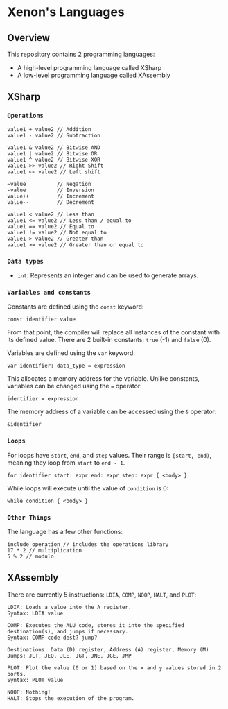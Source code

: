# Xenon's Languages
## Overview
This repository contains 2 programming languages:
  - A high-level programming language called XSharp
  - A low-level programming language called XAssembly

## XSharp
### `Operations`
```
value1 + value2 // Addition
value1 - value2 // Subtraction

value1 & value2 // Bitwise AND
value1 | value2 // Bitwise OR
value1 ^ value2 // Bitwise XOR
value1 >> value2 // Right Shift
value1 << value2 // Left shift

~value          // Negation
-value          // Inversion
value++         // Increment
value--         // Decrement

value1 < value2 // Less than
value1 <= value2 // Less than / equal to
value1 == value2 // Equal to
value1 != value2 // Not equal to
value1 > value2 // Greater than
value1 >= value2 // Greater than or equal to
```

### `Data types`
- `int`: Represents an integer and can be used to generate arrays.

### `Variables and constants`
Constants are defined using the `const` keyword:
```
const identifier value
```
From that point, the compiler will replace all instances of the constant with its defined value.
There are 2 built-in constants: `true` (-1) and `false` (0).

Variables are defined using the `var` keyword:
```
var identifier: data_type = expression
```
This allocates a memory address for the variable.
Unlike constants, variables can be changed using the `=` operator:
```
identifier = expression
```
The memory address of a variable can be accessed using the `&` operator:
```
&identifier
```

### `Loops`
For loops have `start`, `end`, and `step` values. Their range is `[start, end)`, meaning they loop from `start` to `end - 1`.
```
for identifier start: expr end: expr step: expr { <body> }
```
While loops will execute until the value of `condition` is 0:
```
while condition { <body> }
```

### `Other Things`
The language has a few other functions:
```
include operation // includes the operations library
17 * 2 // multiplication
5 % 2 // modulo
```

## XAssembly
There are currently 5 instructions: `LDIA`, `COMP`, `NOOP`, `HALT`, and `PLOT`:
```
LDIA: Loads a value into the A register.
Syntax: LDIA value
```
```
COMP: Executes the ALU code, stores it into the specified destination(s), and jumps if necessary.
Syntax: COMP code dest? jump?

Destinations: Data (D) register, Address (A) register, Memory (M)
Jumps: JLT, JEQ, JLE, JGT, JNE, JGE, JMP
```
```
PLOT: Plot the value (0 or 1) based on the x and y values stored in 2 ports.
Syntax: PLOT value
```
```
NOOP: Nothing!
HALT: Stops the execution of the program.
```
